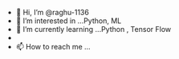 - 👋 Hi, I’m @raghu-1136
- 👀 I’m interested in ...Python, ML
- 🌱 I’m currently learning ...Python , Tensor Flow
- 
- 📫 How to reach me ...

<!---
raghu-1136/raghu-1136 is a ✨ special ✨ repository because its `README.md` (this file) appears on your GitHub profile.
You can click the Preview link to take a look at your changes.
--->

